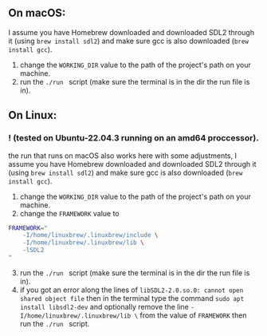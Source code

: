 ## On macOS:
I assume you have Homebrew downloaded and downloaded SDL2 through it (using `brew install sdl2`) and make sure gcc is also downloaded (`brew install gcc`). 
1. change the `WORKING_DIR` value to the path of the project's path on your machine.
2. run the `./run ` script (make sure the terminal is in the dir the run file is in).

## On Linux: 
### ! (tested on Ubuntu-22.04.3 running on an amd64 proccessor).
the run that runs on macOS also works here with some adjustments, I assume you have Homebrew downloaded and downloaded SDL2 through it (using `brew install sdl2`) and make sure gcc is also downloaded (`brew install gcc`). 
1. change the `WORKING_DIR` value to the path of the project's path on your machine.
2. change the `FRAMEWORK` value to
  ```bash
  FRAMEWORK="
      -I/home/linuxbrew/.linuxbrew/include \
      -I/home/linuxbrew/.linuxbrew/lib \
      -lSDL2 
  "
  ```
3. run the `./run ` script (make sure the terminal is in the dir the run file is in).
4. if you got an error along the lines of `libSDL2-2.0.so.0: cannot open shared object file` then in the terminal type the command `sudo apt install libsdl2-dev` and optionally remove the line `-I/home/linuxbrew/.linuxbrew/lib \` from the value of `FRAMEWORK` then run the `./run ` script.
